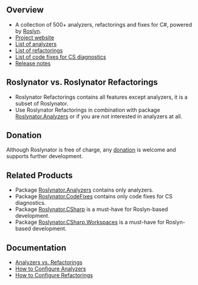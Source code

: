 ## Overview

* A collection of 500+ analyzers, refactorings and fixes for C#, powered by [Roslyn](http://github.com/dotnet/roslyn).
* [Project website](http://github.com/JosefPihrt/Roslynator)
* [List of analyzers](http://github.com/JosefPihrt/Roslynator/blob/master/src/Analyzers/README.md)
* [List of refactorings](http://github.com/JosefPihrt/Roslynator/blob/master/src/Refactorings/README.md)
* [List of code fixes for CS diagnostics](http://github.com/JosefPihrt/Roslynator/blob/master/src/CodeFixes/README.md)
* [Release notes](http://github.com/JosefPihrt/Roslynator/blob/master/ChangeLog.md)

## Roslynator vs. Roslynator Refactorings

* Roslynator Refactorings contains all features except analyzers, it is a subset of Roslynator.
* Use Roslynator Refactorings in combination with package [Roslynator.Analyzers](http://www.nuget.org/packages/Roslynator.Analyzers/) or if you are not interested in analyzers at all.

## Donation

Although Roslynator is free of charge, any [donation](https://www.paypal.com/cgi-bin/webscr?cmd=_s-xclick&hosted_button_id=BX85UA346VTN6) is welcome and supports further development.

## Related Products

* Package [Roslynator.Analyzers](http://www.nuget.org/packages/Roslynator.Analyzers/) contains only analyzers.
* Package [Roslynator.CodeFixes](http://www.nuget.org/packages/Roslynator.CodeFixes/) contains only code fixes for CS diagnostics.
* Package [Roslynator.CSharp](http://www.nuget.org/packages/Roslynator.CSharp/) is a must-have for Roslyn-based development.
* Package [Roslynator.CSharp.Workspaces](http://www.nuget.org/packages/Roslynator.CSharp.Workspaces/) is a must-have for Roslyn-based development.

## Documentation

* [Analyzers vs. Refactorings](http://github.com/JosefPihrt/Roslynator/blob/master/docs/AnalyzersVsRefactorings.md)
* [How to Configure Analyzers](http://github.com/JosefPihrt/Roslynator/blob/master/docs/HowToConfigureAnalyzers.md)
* [How to Configure Refactorings](http://github.com/JosefPihrt/Roslynator/blob/master/docs/HowToConfigureRefactorings.md)
